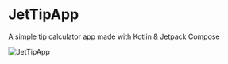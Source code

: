# JetTipApp
A simple tip calculator app made with Kotlin & Jetpack Compose

![JetTipApp](https://github.com/itsjustoku/JetTipApp/assets/46296585/cbd7b64b-44b9-4537-8d12-49702940f7b4)
